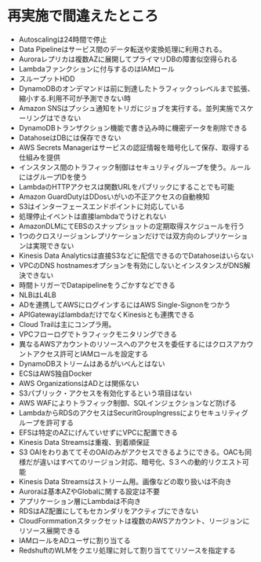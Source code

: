 # 再実施で間違えたところ
* Autoscalingは24時間で停止
* Data Pipelineはサービス間のデータ転送や変換処理に利用される。
* Auroraレプリカは複数AZに展開してプライマリDBの障害似空得られる
* Lambdaファンクションに付与するのはIAMロール
* スループットHDD
* DynamoDBのオンデマンドは前に到達したトラフィックっレベルまで拡張、縮小する.利用不可が予測できない時
* Amazon SNSはプッシュ通知をトリガにジョブを実行する。並列実施でスケーリングはできない
* DynamoDBトランザクション機能で書き込み時に機密データを削除できる
* DatahoseはDBには保存できない
* AWS Secrets Managerはサービスの認証情報を暗号化して保存、取得する仕組みを提供
* インスタンス間のトラフィック制御はセキュリティグループを使う。ルールにはグループIDを使う
* LambdaのHTTPアクセスは関数URLをパブリックにすることでも可能
* Amazon GuardDutyはDDosいがいの不正アクセスの自動検知
* S3はインターフェースエンドポイントに対応している
* 処理停止イベントは直接lambdaでうけとれない
* AmazonDLMにてEBSのスナップショットの定期取得スケジュールを行う
* 1つのクロスリージョンレプリケーションだけでは双方向のレプリケーションは実現できない
* Kinesis Data Analyticsは直接S3などに配信できるのでDatahoseはいらない
* VPCのDNS hostnamesオプションを有効にしないとインスタンスがDNS解決できない
* 時間トリガーでDatapipelineをうごかすなどできる
* NLBはL4LB
* ADを連携してAWSにログインするにはAWS Single-Signonをつかう
* APIGatewayはlambdaだけでなくKinesisとも連携できる
* Cloud Trailは主にコンプラ用。
* VPCフローログでトラフィックモニタリングできる
* 異なるAWSアカウントのリソースへのアクセスを委任するにはクロスアカウントアクセス許可とIAMロールを設定する
* DynamoDBストリームはあるがいべんとはない
* ECSはAWS独自Docker
* AWS OrganizationsはADとは関係ない
* S3パブリック・アクセスを有効化するという項目はない
* AWS WAFによりトラフィック制御、SQLインジェクションなど防げる
* LambdaからRDSのアクセスはSecuritGroupIngressによりセキュリティグループを許可する
* EFSは特定のAZにげんていせずにVPCに配置できる
* Kinesis Data Streamsは重複、到着順保証
* S3 OAIをわりあててそのOAIのみがアクセスできるようにできる。OACも同様だが違いはすべてのリージョン対応、暗号化、S３への動的リクエスト可能
* Kinesis Data Streamsはストリーム用。画像などの取り扱いは不向き
* Auroraは基本AZやGlobalに関する設定は不要
* アプリケーション層にLambdaは不向き
* RDSはAZ配置にしてもセカンダリをアクティブにできない
* CloudFormmationスタックセットは複数のAWSアカウント、リージョンにリソース展開できる
* IAMロールをADユーザに割り当てる
* RedshuftのWLMをクエリ処理に対して割り当ててリソースを指定する